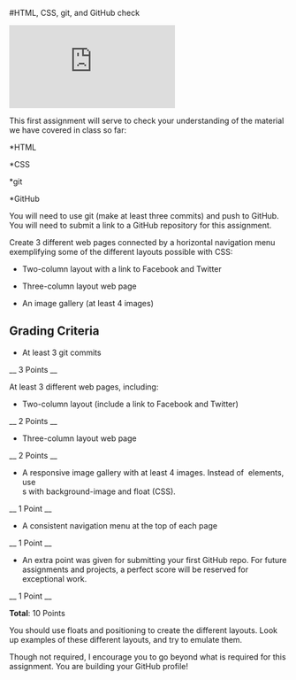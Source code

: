 #HTML, CSS, git, and GitHub check

![alt text](http://shannonjen.github.io/ttp/assignment1/two_column.html)

This first assignment will serve to check your understanding of the material we have covered in class so far:

*HTML

*CSS

*git

*GitHub

You will need to use git (make at least three commits) and push to GitHub. You will need to submit a link to a GitHub repository for this assignment.

Create 3 different web pages connected by a horizontal navigation menu exemplifying some of the different layouts possible with CSS:

* Two-column layout with a link to Facebook and Twitter

* Three-column layout web page

* An image gallery (at least 4 images)

## Grading Criteria

* At least 3 git commits 

__ 3 Points __


At least 3 different web pages, including:

* Two-column layout (include a link to Facebook and Twitter)

__ 2 Points __


* Three-column layout web page

__ 2 Points __


* A responsive image gallery with at least 4 images. Instead of <img> elements, use <div>s with background-image and float (CSS).

__ 1 Point __


* A consistent navigation menu at the top of each page 

__ 1 Point __

* An extra point was given for submitting your first GitHub repo. For future assignments and projects, a perfect score will be reserved for exceptional work. 

__ 1 Point __

__Total__: 10 Points

You should use floats and positioning to create the different layouts. Look up examples of these different layouts, and try to emulate them.

Though not required, I encourage you to go beyond what is required for this assignment. You are building your GitHub profile! 